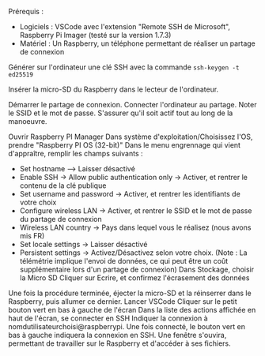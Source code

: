 Prérequis :
 - Logiciels : VSCode avec l'extension "Remote SSH de Microsoft", Raspberry Pi Imager (testé sur la version 1.7.3)
 - Matériel : Un Raspberry, un téléphone permettant de réaliser un partage de connexion

Générer sur l'ordinateur une clé SSH avec la commande `ssh-keygen -t ed25519`

Insérer la micro-SD du Raspberry dans le lecteur de l'ordinateur.

Démarrer le partage de connexion. Connecter l'ordinateur au partage. Noter le SSID et le mot de passe. S'assurer qu'il soit actif tout au long de la manoeuvre.

Ouvrir Raspberry PI Manager
Dans système d'exploitation/Choisissez l'OS, prendre "Raspberry PI OS (32-bit)"
Dans le menu engrennage qui vient d'appraître, remplir les champs suivants :
 - Set hostname –> Laisser désactivé
 - Enable SSH -> Allow public authentication only -> Activer, et rentrer le contenu de la clé publique
 - Set username and password -> Activer, et rentrer les identifiants de votre choix
 - Configure wireless LAN -> Activer, et rentrer le SSID et le mot de passe du partage de connexion
 - Wireless LAN country -> Pays dans lequel vous le réalisez (nous avons mis FR)
 - Set locale settings -> Laisser désactivé
 - Persistent settings -> Activez/Désactivez selon votre choix. (Note : La télémétrie implique l'envoi de données, ce qui peut être un coût supplémentaire lors d'un partage de connexion)
Dans Stockage, choisir la Micro SD
Cliquer sur Ecrire, et confirmez l'écrasement des données

Une fois la procédure terminée, éjecter la micro-SD et la réinserrer dans le Raspberry, puis allumer ce dernier.
Lancer VSCode
Cliquer sur le petit bouton vert en bas à gauche de l'écran
Dans la liste des actions affichée en haut de l'écran, se connecter en SSH
Indiquer la connexion à nomdutilisateurchoisi@raspberrypi.
Une fois connecté, le bouton vert en bas à gauche indiquera la connexion en SSH.
Une fenêtre s'ouvira, permettant de travailler sur le Raspberry et d'accéder à ses fichiers.